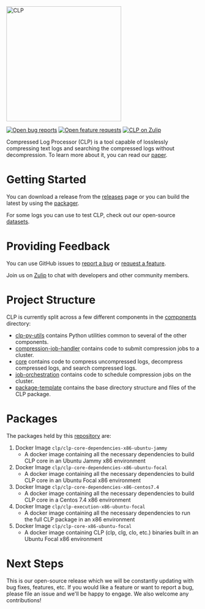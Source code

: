 <img alt="CLP" src="https://yscope.com/img/clp-logo.png" width="300"/>

[![Open bug reports](https://img.shields.io/github/issues/y-scope/clp/bug?label=bugs)](https://github.com/y-scope/clp/issues?q=is%3Aissue+is%3Aopen+label%3Abug)
[![Open feature requests](https://img.shields.io/github/issues/y-scope/clp/enhancement?label=feature-requests)](https://github.com/y-scope/clp/issues?q=is%3Aissue+is%3Aopen+label%3Aenhancement)
[![CLP on Zulip](https://img.shields.io/badge/zulip-yscope--clp%20chat-1888FA?logo=zulip)](https://yscope-clp.zulipchat.com/) 

Compressed Log Processor (CLP) is a tool capable of losslessly compressing text logs and searching 
the compressed logs without decompression. To learn more about it, you can read our 
[paper](https://www.usenix.org/system/files/osdi21-rodrigues.pdf).

# Getting Started

You can download a release from the [releases](https://github.com/y-scope/clp/releases) page or you can build the latest by using the
[packager](tools/packager/README.md).

For some logs you can use to test CLP, check out our open-source 
[datasets](docs/Datasets.md).

# Providing Feedback

You can use GitHub issues to [report a bug](https://github.com/y-scope/clp/issues/new?assignees=&labels=bug&template=bug-report.yml) 
or [request a feature](https://github.com/y-scope/clp/issues/new?assignees=&labels=enhancement&template=feature-request.yml).

Join us on [Zulip](https://yscope-clp.zulipchat.com/) to chat with developers 
and other community members.

# Project Structure

CLP is currently split across a few different components in the [components](components) 
directory:

* [clp-py-utils](components/clp-py-utils) contains Python utilities common to several of the 
  other components.
* [compression-job-handler](components/compression-job-handler) contains code to submit
  compression jobs to a cluster.
* [core](components/core) contains code to compress uncompressed logs, decompress compressed 
  logs, and search compressed logs.
* [job-orchestration](components/job-orchestration) contains code to schedule compression jobs on
  the cluster.
* [package-template](components/package-template) contains the base directory structure and files of the 
  CLP package.

# Packages
The packages held by this [repository](https://github.com/orgs/y-scope/packages?repo_name=clp) are: 

1. Docker Image `clp/clp-core-dependencies-x86-ubuntu-jammy`
    - A docker image containing all the necessary dependencies to build CLP core in an Ubuntu Jammy x86 environment
2. Docker Image `clp/clp-core-dependencies-x86-ubuntu-focal`
    - A docker image containing all the necessary dependencies to build CLP core in an Ubuntu Focal x86 environment
3. Docker Image `clp/clp-core-dependencies-x86-centos7.4`
    - A docker image containing all the necessary dependencies to build CLP core in a Centos 7.4 x86 environment
4. Docker Image `clp/clp-execution-x86-ubuntu-focal`
    - A docker image containing all the necessary dependencies to run the full CLP package in an x86 environment
5. Docker Image `clp/clp-core-x86-ubuntu-focal`
    - A docker image containing CLP (clp, clg, clo, etc.) binaries built in an Ubuntu Focal x86 environment

# Next Steps

This is our open-source release which we will be constantly updating with bug fixes, features, etc.
If you would like a feature or want to report a bug, please file an issue and we'll be happy to engage.
We also welcome any contributions!
